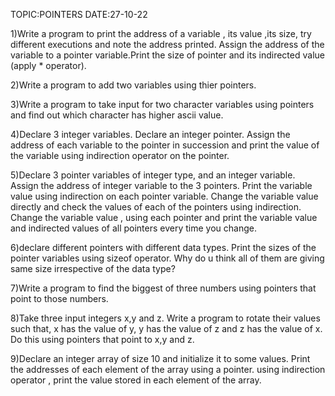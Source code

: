 TOPIC:POINTERS    DATE:27-10-22

1)Write a program to print the address of a variable , its value ,its size, try different executions and note the address printed. Assign the address of the variable to a pointer variable.Print the size of pointer and its indirected value (apply * operator).

2)Write a program to add two variables using thier pointers.

3)Write a program to take input for two character variables using pointers and find out which character has higher ascii value.

4)Declare 3 integer variables. Declare an integer pointer. Assign the address of each variable to the pointer in succession and print the value of the variable using indirection operator on the pointer.

5)Declare 3 pointer variables of integer type, and an integer variable. Assign the address of integer variable to the 3 pointers. Print the variable value using indirection on each pointer variable. Change the variable value directly and check the values of each of the pointers using indirection. Change the variable value , using each pointer and print the variable value and indirected values of all pointers every time you change.

6)declare different pointers with different data types. Print the sizes of the pointer variables using sizeof operator. Why do u think all of them are giving same size irrespective of the data type?

7)Write a program to find the biggest of three numbers using pointers that point to those numbers.

8)Take three input integers x,y and z. Write a program to rotate their values such that, x has the value of y, y has the value of z and z has the value of x. Do this using pointers that point to x,y and z.

9)Declare an integer array of size 10 and initialize it to some values. Print the addresses of each element of the array using a pointer. using indirection operator , print the value stored in each element of the array.
